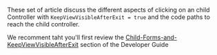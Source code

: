 ﻿These set of article discuss the different aspects of clicking on an child Controller with `KeepViewVisibleAfterExit = true` and the code paths to reach the child controller.

We recomment taht you'll first review the [Child-Forms-and-KeepViewVisibleAfterExit](Child-Forms-and-KeepViewVisibleAfterExit.html) section of the Developer Guide
